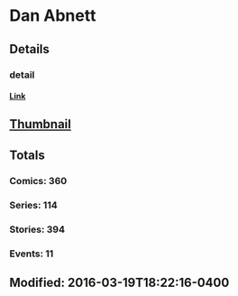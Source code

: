 # Dan  Abnett 
## Details
### detail
#### [Link](http://marvel.com/comics/creators/1107/dan_abnett?utm_campaign=apiRef&utm_source=225578a89fc76f3d20fbffda5d17a88d)
## [Thumbnail](http://i.annihil.us/u/prod/marvel/i/mg/6/40/4bb827ae64631.jpg)
## Totals
### Comics: 360
### Series: 114
### Stories: 394
### Events: 11
## Modified: 2016-03-19T18:22:16-0400